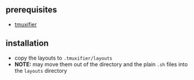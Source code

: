 ## prerequisites
* [tmuxifier](https://github.com/jimeh/tmuxifier)

## installation
* copy the layouts to `.tmuxifier/layouts`
* **NOTE:** may move them out of the directory and the plain `.sh` files into the `layouts` directory 
